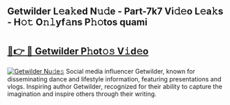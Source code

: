 ## Getwilder L𝚎a𝚔ed N𝚞𝚍e - Part-7k7 Vi𝚍𝚎o L𝚎a𝚔s - H𝚘𝚝 O𝚗𝚕yf𝚊ns P𝚑𝚘tos quami

# <h2><a href="http://kf6io3l.oniu.top/?m=Getwilder">🔗👉 🔴 Getwilder P𝚑ot𝚘𝚜 V𝚒d𝚎o</a></h2>

[![Getwilder Nu𝚍e𝚜](https://i.imgur.com/0qMVB7G.gif)](http://kf6io3l.oniu.top/?m=Getwilder)
Social media influencer Getwilder, known for disseminating dance and lifestyle information, featuring presentations and vlogs. Inspiring author Getwilder, recognized for their ability to capture the imagination and inspire others through their writing.  
